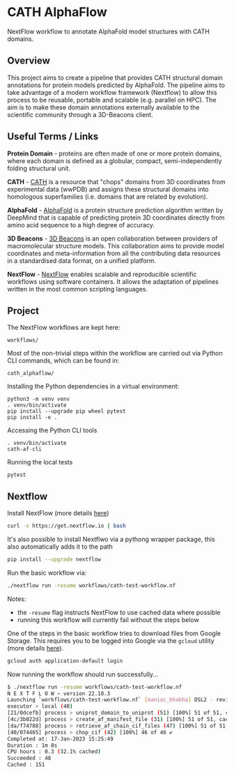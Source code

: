 # CATH AlphaFlow

NextFlow workflow to annotate AlphaFold model structures with CATH domains.

## Overview

This project aims to create a pipeline that provides CATH structural domain annotations for protein models predicted by AlphaFold.
The pipeline aims to take advantage of a modern workflow framework (Nextflow) to allow this process to be reusable, portable and scalable (e.g. parallel on HPC). The aim is to make these domain annotations externally available to the scientific community through a 3D-Beacons client.

## Useful Terms / Links

**Protein Domain** - proteins are often made of one or more protein domains, where each domain is defined as a globular, compact, semi-independently folding structural unit.

**CATH** - [CATH](https://www.cathdb.info) is a resource that "chops" domains from
3D coordinates from experimental data (wwPDB) and assigns these structural domains into homologous
superfamilies (i.e. domains that are related by evolution).

**AlphaFold** - [AlphaFold](https://alphafold.ebi.ac.uk/) is a protein structure prediction algorithm written by DeepMind that is capable of predicting protein 3D coordinates directly from amino acid sequence to a high degree of accuracy.

**3D Beacons** - [3D Beacons](https://www.ebi.ac.uk/pdbe/pdbe-kb/3dbeacons/) is an open collaboration between providers of macromolecular structure models. This collaboration aims to provide model coordinates and meta-information from all the contributing data resources in a standardised data format, on a unified platform.

**NextFlow** - [NextFlow](https://www.nextflow.io/) enables scalable and reproducible scientific workflows using software containers. It allows the adaptation of pipelines written in the most common scripting languages.

## Project

The NextFlow workflows are kept here:

```
workflows/
```

Most of the non-trivial steps within the workflow are carried out via Python CLI commands, which can be found in:

```
cath_alphaflow/
```

Installing the Python dependencies in a virtual environment:

```
python3 -m venv venv
. venv/bin/activate
pip install --upgrade pip wheel pytest
pip install -e .
```

Accessing the Python CLI tools

```
. venv/bin/activate
cath-af-cli
```

Running the local tests

```
pytest
```

## Nextflow

Install NextFlow (more details [here](https://www.nextflow.io/index.html#GetStarted))

```bash
curl -s https://get.nextflow.io | bash
```
It's also possible to install Nextflwo via a pythong wrapper package, this also automatically adds it to the path

```bash
pip install --upgrade nextflow
```

Run the basic workflow via:

```bash
./nextflow run -resume workflows/cath-test-workflow.nf
```

Notes:

- the `-resume` flag instructs NextFlow to use cached data where possible
- running this workflow will currently fail without the steps below

One of the steps in the basic workflow tries to download files from Google Storage. This requires you to be logged into Google via the `gcloud` utility (more details [here](https://cloud.google.com/sdk/docs/install)).

```bash
gcloud auth application-default login
```

Now running the workflow should run successfully...

```bash
$ ./nextflow run -resume workflows/cath-test-workflow.nf
N E X T F L O W ~ version 22.10.3
Launching `workflows/cath-test-workflow.nf` [maniac_bhabha] DSL2 - revision: 21b594e11a
executor > local (48)
[21/0dcefb] process > uniprot_domain_to_uniprot (51) [100%] 51 of 51, cached: 51 ✔
[4c/3b022d] process > create_af_manifest_file (31) [100%] 51 of 51, cached: 51 ✔
[da/f74788] process > retrieve_af_chain_cif_files (47) [100%] 51 of 51, cached: 49 ✔
[40/074465] process > chop_cif (42) [100%] 46 of 46 ✔
Completed at: 17-Jan-2023 15:25:49
Duration : 1m 8s
CPU hours : 0.3 (32.1% cached)
Succeeded : 48
Cached : 151

```
